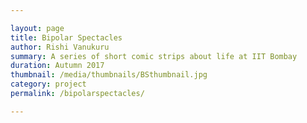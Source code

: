 ```yaml
---

layout: page
title: Bipolar Spectacles
author: Rishi Vanukuru
summary: A series of short comic strips about life at IIT Bombay
duration: Autumn 2017
thumbnail: /media/thumbnails/BSthumbnail.jpg
category: project
permalink: /bipolarspectacles/

---
```


